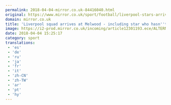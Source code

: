 ```yaml
---
permalink: 2018-04-04-mirror.co.uk-84416040.html
original: https://www.mirror.co.uk/sport/football/liverpool-stars-arrive-melwood-ahead-12301270
domain: mirror.co.uk
title: 'Liverpool squad arrives at Melwood - including star who hasn''t played all season'
image: https://i2-prod.mirror.co.uk/incoming/article12301193.ece/ALTERNATES/s1200/PAY-Liverpool-players-arrive-for-light-training-ahead-of-pivotal-City-champions-league-clash.jpg
date: 2018-04-04 15:25:17
category: sport
translations: 
 - 'es'
 - 'de'
 - 'ru'
 - 'ja'
 - 'fr'
 - 'it'
 - 'zh-CN'
 - 'zh-TW'
 - 'ar'
 - 'pt'
 - 'hy'
---
```


